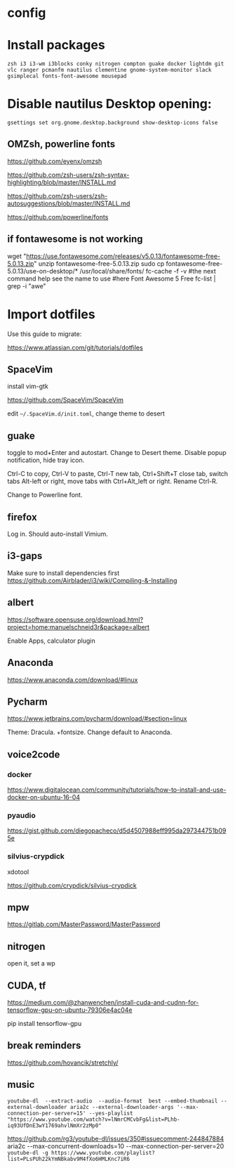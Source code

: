 # config

# Install packages

`zsh i3 i3-wm i3blocks conky nitrogen compton guake docker lightdm git vlc ranger pcmanfm nautilus clementine gnome-system-monitor slack gsimplecal fonts-font-awesome mousepad`


# Disable nautilus Desktop opening:

`gsettings set org.gnome.desktop.background show-desktop-icons false`

## OMZsh, powerline fonts

https://github.com/eyenx/omzsh

https://github.com/zsh-users/zsh-syntax-highlighting/blob/master/INSTALL.md

https://github.com/zsh-users/zsh-autosuggestions/blob/master/INSTALL.md

https://github.com/powerline/fonts

## if fontawesome is not working

wget "https://use.fontawesome.com/releases/v5.0.13/fontawesome-free-5.0.13.zip"
unzip fontawesome-free-5.0.13.zip
sudo cp fontawesome-free-5.0.13/use-on-desktop/* /usr/local/share/fonts/
fc-cache -f -v
#the next command help see the name to use
#here Font Awesome 5 Free
fc-list | grep -i "awe"

# Import dotfiles

Use this guide to migrate:

https://www.atlassian.com/git/tutorials/dotfiles

## SpaceVim

install vim-gtk

https://github.com/SpaceVim/SpaceVim

edit `~/.SpaceVim.d/init.toml`, change theme to desert



## guake

toggle to mod+Enter and autostart. Change to Desert theme. Disable popup notification, hide tray icon.

Ctrl-C to copy, Ctrl-V to paste, Ctrl-T new tab, Ctrl+Shift+T close tab, switch tabs Alt-left or right, move tabs with Ctrl+Alt_left or right. Rename Ctrl-R.

Change to Powerline font.

## firefox

Log in. Should auto-install Vimium.

## i3-gaps

Make sure to install dependencies first
https://github.com/Airblader/i3/wiki/Compiling-&-Installing

## albert

https://software.opensuse.org/download.html?project=home:manuelschneid3r&package=albert

Enable Apps, calculator plugin

## Anaconda

https://www.anaconda.com/download/#linux

## Pycharm

https://www.jetbrains.com/pycharm/download/#section=linux


Theme: Dracula. +fontsize. Change default to Anaconda.


## voice2code


### docker

https://www.digitalocean.com/community/tutorials/how-to-install-and-use-docker-on-ubuntu-16-04

### pyaudio 
https://gist.github.com/diegopacheco/d5d4507988eff995da297344751b095e


### silvius-crypdick

xdotool

https://github.com/crypdick/silvius-crypdick

## mpw

https://gitlab.com/MasterPassword/MasterPassword

## nitrogen

open it, set a wp

## CUDA, tf

https://medium.com/@zhanwenchen/install-cuda-and-cudnn-for-tensorflow-gpu-on-ubuntu-79306e4ac04e

pip install tensorflow-gpu

## break reminders

https://github.com/hovancik/stretchly/

## music

`youtube-dl  --extract-audio  --audio-format  best --embed-thumbnail --external-downloader aria2c --external-downloader-args '--max-connection-per-server=15' --yes-playlist  "https://www.youtube.com/watch?v=lNmrCMCvbFg&list=PLhb-iq93UfDnE3wY1769ahvlNmXr2zMp0"`

https://github.com/rg3/youtube-dl/issues/350#issuecomment-244847884
aria2c --max-concurrent-downloads=10 --max-connection-per-server=20 `youtube-dl -g https://www.youtube.com/playlist?list=PLsPUh22kYmNBkabv9M4fXo6HMLKnc7iR6`


